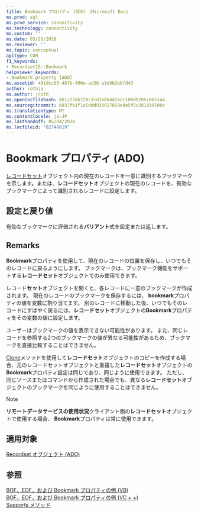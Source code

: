 ```yaml
---
title: Bookmark プロパティ (ADO) |Microsoft Docs
ms.prod: sql
ms.prod_service: connectivity
ms.technology: connectivity
ms.custom: ''
ms.date: 03/20/2018
ms.reviewer: ''
ms.topic: conceptual
apitype: COM
f1_keywords:
- Recordset15::Bookmark
helpviewer_keywords:
- Bookmark property [ADO]
ms.assetid: 481dcc93-487b-490e-ac58-a1e9b2ebfd43
author: rothja
ms.author: jroth
ms.openlocfilehash: 6b1c27eb728c3cd368b4d2acc10609785c06514a
ms.sourcegitcommit: 6037fb1f1a5ddd933017029eda5f5c281939100c
ms.translationtype: MT
ms.contentlocale: ja-JP
ms.lasthandoff: 05/04/2020
ms.locfileid: "82748619"
---
```

# <a name="bookmark-property-ado"></a>Bookmark プロパティ (ADO)
[レコードセット](../../../ado/reference/ado-api/recordset-object-ado.md)オブジェクト内の現在のレコードを一意に識別するブックマークを示します。または、**レコードセット**オブジェクトの現在のレコードを、有効なブックマークによって識別されるレコードに設定します。  
  
## <a name="settings-and-return-values"></a>設定と戻り値  
 有効なブックマークに評価される**バリアント**式を設定または返します。  
  
## <a name="remarks"></a>Remarks  
 **Bookmark**プロパティを使用して、現在のレコードの位置を保存し、いつでもそのレコードに戻るようにします。 ブックマークは、ブックマーク機能をサポートする**レコードセット**オブジェクトでのみ使用できます。  
  
 レコード**セット**オブジェクトを開くと、各レコードに一意のブックマークが作成されます。 現在のレコードのブックマークを保存するには、 **bookmark**プロパティの値を変数に割り当てます。 別のレコードに移動した後、いつでもそのレコードにすばやく戻るには、**レコードセット**オブジェクトの**Bookmark**プロパティをその変数の値に設定します。  
  
 ユーザーはブックマークの値を表示できない可能性があります。 また、同じレコードを参照する2つのブックマークの値が異なる可能性があるため、ブックマークを直接比較することはできません。  
  
 [Clone](../../../ado/reference/ado-api/clone-method-ado.md)メソッドを使用して**レコードセット**オブジェクトのコピーを作成する場合、元のレコードセットオブジェクトと重複した**レコードセット**オブジェクトの**Bookmark**プロパティ設定は同じであり、同じように使用できます。 ただし、同じソースまたはコマンドから作成された場合でも、異なる**レコードセット**オブジェクトのブックマークを同じように使用することはできません。  
  
> [!NOTE]
>  **リモートデータサービスの使用状況**クライアント側の**レコードセット**オブジェクトで使用する場合、 **Bookmark**プロパティは常に使用できます。  
  
## <a name="applies-to"></a>適用対象  
 [Recordset オブジェクト (ADO)](../../../ado/reference/ado-api/recordset-object-ado.md)  
  
## <a name="see-also"></a>参照  
 [BOF、EOF、および Bookmark プロパティの例 (VB)](../../../ado/reference/ado-api/bof-eof-and-bookmark-properties-example-vb.md)   
 [BOF、EOF、および Bookmark プロパティの例 (VC + +)](../../../ado/reference/ado-api/bof-eof-and-bookmark-properties-example-vc.md)   
 [Supports メソッド](../../../ado/reference/ado-api/supports-method.md)

